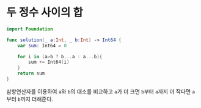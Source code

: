 # 두 정수 사이의 합

```swift
import Foundation

func solution(_ a:Int, _ b:Int) -> Int64 {
    var sum: Int64 = 0

    for i in (a>b ? b...a : a...b){
        sum += Int64(i)
    }
    return sum
}
```

삼항연산자를 이용하여 `a`와 `b`의 대소를 비교하고 `a`가 더 크면 `b`부터 `a`까지 더 작다면 `a`부터 `b`까지 더해준다.
